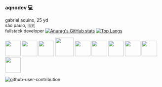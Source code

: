 ### aqnodev 💻
gabriel aquino, 25 yd </br>
são paulo, 🇧🇷 </br>
fullstack developer
[![Anurag's GitHub stats](https://github-readme-stats.vercel.app/api?username=gaqno&theme=radical)](https://github.com/anuraghazra/github-readme-stats)
[![Top Langs](https://github-readme-stats.vercel.app/api/top-langs/?username=gaqno&langs_count=8&theme=radical&layout=compact)](https://github.com/anuraghazra/github-readme-stats)

<div>
  <img src="https://user-images.githubusercontent.com/68374407/172689095-40ad43b9-5b5e-46a2-b139-c5ceffe16517.svg" width=50 height=50 />
  <img src="https://user-images.githubusercontent.com/68374407/172689098-0081017d-e56f-498f-a6be-31ba6a133b36.svg" width=50 height=50  />
  <img src="https://user-images.githubusercontent.com/68374407/172689100-d0609854-3733-4d60-96e5-88b5d9fb2aa8.svg" width=50 height=50  />
  <img src="https://upload.wikimedia.org/wikipedia/commons/thumb/c/cf/Angular_full_color_logo.svg/2048px-Angular_full_color_logo.svg.png" width=60    height=60  />
  <img src="https://seekicon.com/free-icon-download/next-js_1.svg" width=50 height=50 />
  <img src="https://cdn.dribbble.com/users/808903/screenshots/3831862/dribbble_szablon__1_1.png" width=50 height=50 />
  <img src="https://datawokagaku.com/wp-content/uploads/2020/01/docker_icon.png" width=50 height=50 />
  <img src="https://user-images.githubusercontent.com/68374407/172689093-d5fa4602-2b7e-4f6f-8a90-f6c5ceb08f88.svg" width=50 height=50  />
  <img src="https://seeklogo.com/images/H/html5-without-wordmark-color-logo-14D252D878-seeklogo.com.png" width=50 height=50  />
  <img src="https://external-content.duckduckgo.com/iu/?u=https%3A%2F%2Fseekicon.com%2Ffree-icon-download%2Flinux-tux-icon_1.png&f=1&nofb=1" width=50 height=50 />
</div>

![github-user-contribution](https://user-images.githubusercontent.com/68374407/178022638-942c776e-d1d1-4208-9e98-b6e6913bb627.svg)
